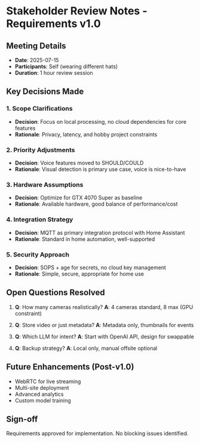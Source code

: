 # Stakeholder Review Notes - Requirements v1.0

## Meeting Details

- **Date**: 2025-07-15
- **Participants**: Self (wearing different hats)
- **Duration**: 1 hour review session

## Key Decisions Made

### 1. Scope Clarifications

- **Decision**: Focus on local processing, no cloud dependencies for core features
- **Rationale**: Privacy, latency, and hobby project constraints

### 2. Priority Adjustments

- **Decision**: Voice features moved to SHOULD/COULD
- **Rationale**: Visual detection is primary use case, voice is nice-to-have

### 3. Hardware Assumptions

- **Decision**: Optimize for GTX 4070 Super as baseline
- **Rationale**: Available hardware, good balance of performance/cost

### 4. Integration Strategy

- **Decision**: MQTT as primary integration protocol with Home Assistant
- **Rationale**: Standard in home automation, well-supported

### 5. Security Approach

- **Decision**: SOPS + age for secrets, no cloud key management
- **Rationale**: Simple, secure, appropriate for home use

## Open Questions Resolved

1. **Q**: How many cameras realistically?
   **A**: 4 cameras standard, 8 max (GPU constraint)

2. **Q**: Store video or just metadata?
   **A**: Metadata only, thumbnails for events

3. **Q**: Which LLM for intent?
   **A**: Start with OpenAI API, design for swappable

4. **Q**: Backup strategy?
   **A**: Local only, manual offsite optional

## Future Enhancements (Post-v1.0)

- WebRTC for live streaming
- Multi-site deployment
- Advanced analytics
- Custom model training

## Sign-off

Requirements approved for implementation. No blocking issues identified.

